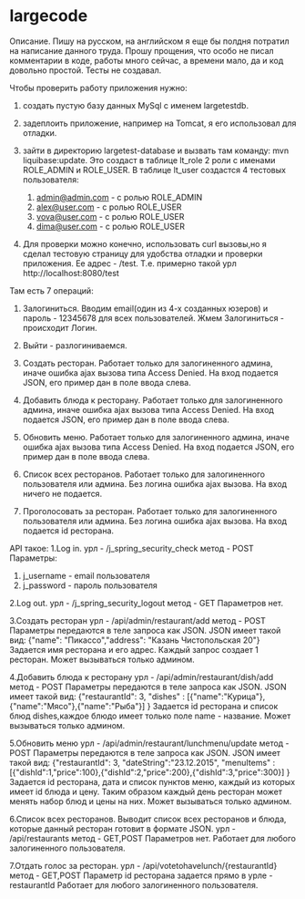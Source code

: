 # largecode
Описание.
Пишу на русском, на английском я еще бы полдня потратил на написание данного труда.
Прошу прощения, что особо не писал комментарии в коде, работы много сейчас, а времени мало, да и код довольно простой.
Тесты не создавал.


Чтобы проверить работу приложения нужно:

1. создать пустую базу данных MySql с именем largetestdb.
2. задеплоить приложение, например на Tomcat, я его использовал для отладки.
3. зайти в директорию largetest-database и вызвать там команду: mvn liquibase:update.
   Это создаст в таблице lt_role 2 роли с именами ROLE_ADMIN и ROLE_USER. 
   В таблице lt_user создастся 4 тестовых пользователя:
   1. admin@admin.com - с ролью ROLE_ADMIN
   2. alex@user.com -   с ролью ROLE_USER
   3. vova@user.com -   с ролью ROLE_USER
   4. dima@user.com -   с ролью ROLE_USER

4. Для проверки можно конечно, использовать curl вызовы,но я сделал тестовую страницу для 
   удобства отладки и проверки приложения. Ее адрес - /test. 
   Т.е. примерно такой урл http://localhost:8080/test
  
 Там есть 7 операций:
  
 1. Залогиниться. Вводим email(один из 4-х созданных юзеров) и пароль - 12345678 для всех пользователей.
      Жмем Залогиниться - происходит Логин.
   
 2. Выйти - разлогиниваемся.

 3. Создать ресторан. Работает только для залогиненного админа, иначе ошибка ajax вызова типа Access Denied. 
    На вход подается JSON, его пример дан в поле ввода слева.

 4. Добавить блюда к ресторану. Работает только для залогиненного админа, иначе ошибка ajax вызова типа Access Denied. 
    На вход подается JSON, его пример дан в поле ввода слева.

 5. Обновить меню. Работает только для залогиненного админа, иначе ошибка ajax вызова типа Access Denied. 
    На вход подается JSON, его пример дан в поле ввода слева.

 6. Список всех ресторанов. Работает только для залогиненного пользователя или админа. Без логина ошибка ajax вызова. 
    На вход ничего не подается.

 7. Проголосовать за ресторан. Работает только для залогиненного пользователя или админа. Без логина ошибка ajax вызова. 
    На вход подается id ресторана.

API такое:
1.Log in.
урл -   /j_spring_security_check
метод - POST
Параметры: 
1)  j_username - email пользователя
2)  j_password - пароль пользователя

2.Log out.
урл -   /j_spring_security_logout
метод - GET
Параметров нет.


3.Создать ресторан
урл -   /api/admin/restaurant/add
метод - POST
Параметры передаются в теле запроса как JSON.
JSON имеет такой вид: {"name": "Пикассо","address": "Казань Чистопольская 20"}
Задается имя ресторана и его адрес. Каждый запрос создает 1 ресторан.
Может вызываться только админом.

4.Добавить блюда к ресторану
урл -   /api/admin/restaurant/dish/add
метод - POST
Параметры передаются в теле запроса как JSON.
JSON имеет такой вид: {"restaurantId": 3, "dishes" : [{"name":"Курица"},{"name":"Мясо"},{"name":"Рыба"}] }
Задается id ресторана и список блюд dishes,каждое блюдо имеет только поле name - название.
Может вызываться только админом.

5.Обновить меню
урл -   /api/admin/restaurant/lunchmenu/update
метод - POST
Параметры передаются в теле запроса как JSON.
JSON имеет такой вид: {"restaurantId": 3, "dateString":"23.12.2015", "menuItems" :[{"dishId":1,"price":100},{"dishId":2,"price":200},{"dishId":3,"price":300}] }
Задается id ресторана, дата и список пунктов меню, каждый из которых имеет id блюда и цену. Таким образом каждый день ресторан может менять набор блюд и цены на них.
Может вызываться только админом.

6.Список всех ресторанов. Выводит список всех ресторанов и блюда, которые данный ресторан готовит в формате JSON.
урл -   /api/restaurants
метод - GET,POST
Параметров нет.
Работает для любого залогиненного пользователя.

7.Отдать голос за ресторан.
урл -   /api/votetohavelunch/{restaurantId}
метод - GET,POST
Параметр id ресторана задается прямо в урле -restaurantId 
Работает для любого залогиненного пользователя.

